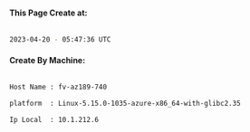 
   
#### This Page Create at:

```bash

2023-04-20 - 05:47:36 UTC

```

#### Create By Machine:

```bash

Host Name : fv-az189-740

platform  : Linux-5.15.0-1035-azure-x86_64-with-glibc2.35

Ip Local  : 10.1.212.6

```

